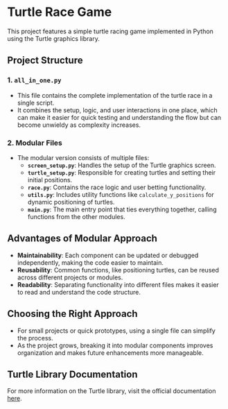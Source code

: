 # Turtle Race Game

This project features a simple turtle racing game implemented in Python using the Turtle graphics library.

## Project Structure

### 1. `all_in_one.py`
- This file contains the complete implementation of the turtle race in a single script.
- It combines the setup, logic, and user interactions in one place, which can make it easier for quick testing and understanding the flow but can become unwieldy as complexity increases.

### 2. Modular Files
- The modular version consists of multiple files:
  - **`screen_setup.py`**: Handles the setup of the Turtle graphics screen.
  - **`turtle_setup.py`**: Responsible for creating turtles and setting their initial positions.
  - **`race.py`**: Contains the race logic and user betting functionality.
  - **`utils.py`**: Includes utility functions like `calculate_y_positions` for dynamic positioning of turtles.
  - **`main.py`**: The main entry point that ties everything together, calling functions from the other modules.

## Advantages of Modular Approach
- **Maintainability**: Each component can be updated or debugged independently, making the code easier to maintain.
- **Reusability**: Common functions, like positioning turtles, can be reused across different projects or modules.
- **Readability**: Separating functionality into different files makes it easier to read and understand the code structure.

## Choosing the Right Approach
- For small projects or quick prototypes, using a single file can simplify the process.
- As the project grows, breaking it into modular components improves organization and makes future enhancements more manageable.

## Turtle Library Documentation
For more information on the Turtle library, visit the official documentation [here](https://docs.python.org/3/library/turtle.html#module-turtle).
